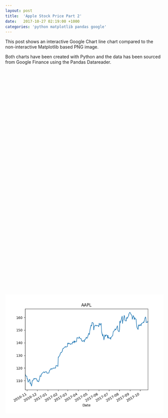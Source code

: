 ```yaml
---
layout: post
title:  'Apple Stock Price Part 2'
date:   2017-10-27 02:19:00 +1000
categories: 'python matplotlib pandas google'
---
```


This post shows an interactive Google Chart line chart compared to the non-interactive Matplotlib based PNG image.

Both charts have been created with Python and the data has been sourced from Google Finance using the Pandas Datareader.

<div id="apple_chart" style="width: 700px; height: 700px;"></div>

![Apple stock price](/images/apple.png)